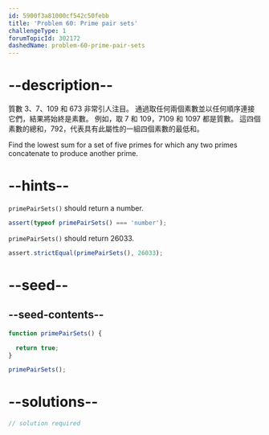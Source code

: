 ```yaml
---
id: 5900f3a81000cf542c50febb
title: 'Problem 60: Prime pair sets'
challengeType: 1
forumTopicId: 302172
dashedName: problem-60-prime-pair-sets
---
```


# --description--

質數 3、7、109 和 673 非常引人注目。 通過取任何兩個素數並以任何順序連接它們，結果將始終是素數。 例如，取 7 和 109，7109 和 1097 都是質數。 這四個素數的總和，792，代表具有此屬性的一組四個素數的最低和。

Find the lowest sum for a set of five primes for which any two primes concatenate to produce another prime.

# --hints--

`primePairSets()` should return a number.

```js
assert(typeof primePairSets() === 'number');
```

`primePairSets()` should return 26033.

```js
assert.strictEqual(primePairSets(), 26033);
```

# --seed--

## --seed-contents--

```js
function primePairSets() {

  return true;
}

primePairSets();
```

# --solutions--

```js
// solution required
```
